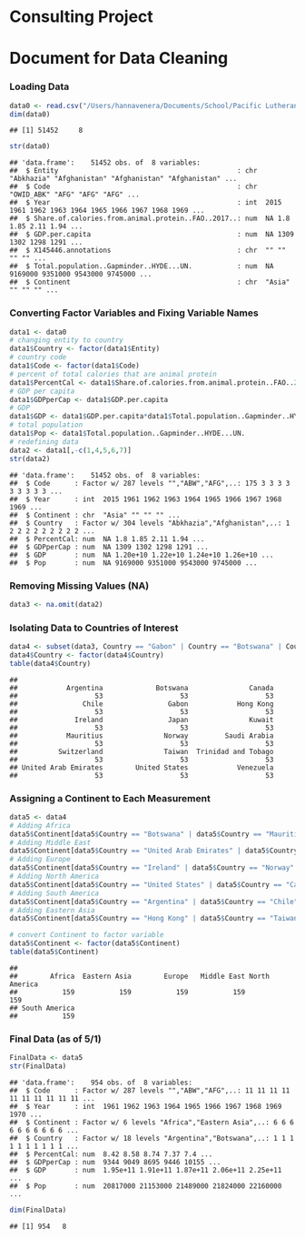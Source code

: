 Consulting Project
================

# Document for Data Cleaning

### Loading Data

``` r
data0 <- read.csv("/Users/hannavenera/Documents/School/Pacific Lutheran University/Classes/Classes 2020-2021/Spring 2021/STAT 348/Consulting Project/share-of-calories-from-animal-protein-vs-gdp-per-capita.csv", header = TRUE)
dim(data0)
```

    ## [1] 51452     8

``` r
str(data0)
```

    ## 'data.frame':    51452 obs. of  8 variables:
    ##  $ Entity                                            : chr  "Abkhazia" "Afghanistan" "Afghanistan" "Afghanistan" ...
    ##  $ Code                                              : chr  "OWID_ABK" "AFG" "AFG" "AFG" ...
    ##  $ Year                                              : int  2015 1961 1962 1963 1964 1965 1966 1967 1968 1969 ...
    ##  $ Share.of.calories.from.animal.protein..FAO..2017..: num  NA 1.8 1.85 2.11 1.94 ...
    ##  $ GDP.per.capita                                    : num  NA 1309 1302 1298 1291 ...
    ##  $ X145446.annotations                               : chr  "" "" "" "" ...
    ##  $ Total.population..Gapminder..HYDE...UN.           : num  NA 9169000 9351000 9543000 9745000 ...
    ##  $ Continent                                         : chr  "Asia" "" "" "" ...

### Converting Factor Variables and Fixing Variable Names

``` r
data1 <- data0
# changing entity to country
data1$Country <- factor(data1$Entity)
# country code
data1$Code <- factor(data1$Code)
# percent of total calories that are animal protein
data1$PercentCal <- data1$Share.of.calories.from.animal.protein..FAO..2017..
# GDP per capita
data1$GDPperCap <- data1$GDP.per.capita
# GDP
data1$GDP <- data1$GDP.per.capita*data1$Total.population..Gapminder..HYDE...UN.
# total population
data1$Pop <- data1$Total.population..Gapminder..HYDE...UN.
# redefining data
data2 <- data1[,-c(1,4,5,6,7)]
str(data2)
```

    ## 'data.frame':    51452 obs. of  8 variables:
    ##  $ Code      : Factor w/ 287 levels "","ABW","AFG",..: 175 3 3 3 3 3 3 3 3 3 ...
    ##  $ Year      : int  2015 1961 1962 1963 1964 1965 1966 1967 1968 1969 ...
    ##  $ Continent : chr  "Asia" "" "" "" ...
    ##  $ Country   : Factor w/ 304 levels "Abkhazia","Afghanistan",..: 1 2 2 2 2 2 2 2 2 2 ...
    ##  $ PercentCal: num  NA 1.8 1.85 2.11 1.94 ...
    ##  $ GDPperCap : num  NA 1309 1302 1298 1291 ...
    ##  $ GDP       : num  NA 1.20e+10 1.22e+10 1.24e+10 1.26e+10 ...
    ##  $ Pop       : num  NA 9169000 9351000 9543000 9745000 ...

### Removing Missing Values (NA)

``` r
data3 <- na.omit(data2)
```

### Isolating Data to Countries of Interest

``` r
data4 <- subset(data3, Country == "Gabon" | Country == "Botswana" | Country == "Mauritius" | Country == "Kuwait" | Country == "United Arab Emirates" | Country == "Saudi Arabia" | Country == "Norway" | Country == "Switzerland" | Country == "Ireland" | Country == "United States" | Country == "Canada" | Country == "Trinidad and Tobago" | Country == "Venezuela" | Country == "Chile" | Country == "Argentina" | Country == "Hong Kong" | Country == "Taiwan" | Country == "Japan")
data4$Country <- factor(data4$Country)
table(data4$Country)
```

    ## 
    ##            Argentina             Botswana               Canada 
    ##                   53                   53                   53 
    ##                Chile                Gabon            Hong Kong 
    ##                   53                   53                   53 
    ##              Ireland                Japan               Kuwait 
    ##                   53                   53                   53 
    ##            Mauritius               Norway         Saudi Arabia 
    ##                   53                   53                   53 
    ##          Switzerland               Taiwan  Trinidad and Tobago 
    ##                   53                   53                   53 
    ## United Arab Emirates        United States            Venezuela 
    ##                   53                   53                   53

### Assigning a Continent to Each Measurement

``` r
data5 <- data4
# Adding Africa
data5$Continent[data5$Country == "Botswana" | data5$Country == "Mauritius" | data5$Country == "Gabon"] <- "Africa"
# Adding Middle East
data5$Continent[data5$Country == "United Arab Emirates" | data5$Country == "Kuwait" | data5$Country == "Saudi Arabia"] <- "Middle East"
# Adding Europe
data5$Continent[data5$Country == "Ireland" | data5$Country == "Norway" | data5$Country == "Switzerland"] <- "Europe"
# Adding North America
data5$Continent[data5$Country == "United States" | data5$Country == "Canada" | data5$Country == "Trinidad and Tobago"] <- "North America"
# Adding South America
data5$Continent[data5$Country == "Argentina" | data5$Country == "Chile" | data5$Country == "Venezuela"] <- "South America"
# Adding Eastern Asia
data5$Continent[data5$Country == "Hong Kong" | data5$Country == "Taiwan" | data5$Country == "Japan"] <- "Eastern Asia"

# convert Continent to factor variable
data5$Continent <- factor(data5$Continent)
table(data5$Continent)
```

    ## 
    ##        Africa  Eastern Asia        Europe   Middle East North America 
    ##           159           159           159           159           159 
    ## South America 
    ##           159

### Final Data (as of 5/1)

``` r
FinalData <- data5
str(FinalData)
```

    ## 'data.frame':    954 obs. of  8 variables:
    ##  $ Code      : Factor w/ 287 levels "","ABW","AFG",..: 11 11 11 11 11 11 11 11 11 11 ...
    ##  $ Year      : int  1961 1962 1963 1964 1965 1966 1967 1968 1969 1970 ...
    ##  $ Continent : Factor w/ 6 levels "Africa","Eastern Asia",..: 6 6 6 6 6 6 6 6 6 6 ...
    ##  $ Country   : Factor w/ 18 levels "Argentina","Botswana",..: 1 1 1 1 1 1 1 1 1 1 ...
    ##  $ PercentCal: num  8.42 8.58 8.74 7.37 7.4 ...
    ##  $ GDPperCap : num  9344 9049 8695 9446 10155 ...
    ##  $ GDP       : num  1.95e+11 1.91e+11 1.87e+11 2.06e+11 2.25e+11 ...
    ##  $ Pop       : num  20817000 21153000 21489000 21824000 22160000 ...

``` r
dim(FinalData)
```

    ## [1] 954   8
